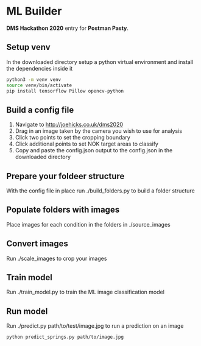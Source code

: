 # ML Builder
**DMS Hackathon 2020** entry for **Postman Pasty**.

## Setup venv
In the downloaded directory setup a python virtual environment and install the dependencies inside it
```sh
python3 -m venv venv
source venv/bin/activate
pip install tensorflow Pillow opencv-python
```

## Build a config file
1. Navigate to http://joehicks.co.uk/dms2020
2. Drag in an image taken by the camera you wish to use for analysis
3. Click two points to set the cropping boundary
4. Click additional points to set NOK target areas to classify
5. Copy and paste the config.json output to the config.json in the downloaded directory

## Prepare your foldeer structure
With the config file in place run ./build_folders.py to build a folder structure

## Populate folders with images
Place images for each condition in the folders in ./source_images

## Convert images
Run ./scale_images to crop your images

## Train model
Run ./train_model.py to train the ML image classification model

## Run model
Run ./predict.py path/to/test/image.jpg to run a prediction on an image
```sh
python predict_springs.py path/to/image.jpg
```